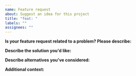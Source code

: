 ```yaml
---
name: Feature request
about: Suggest an idea for this project
title: "feat: "
labels: ""
assignees: ""
---
```


**Is your feature request related to a problem? Please describe:**
<!-- A clear and concise description of what the problem is. Ex. I'm always frustrated when [...] -->



**Describe the solution you'd like:**
<!-- A clear and concise description of what you want to happen. -->



**Describe alternatives you've considered:**
<!-- A clear and concise description of any alternative solutions or features you've considered. -->



**Additional context:**
<!-- Add any other context or screenshots about the feature request here. -->


